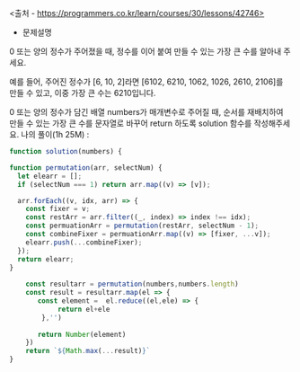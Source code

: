 <출처 - https://programmers.co.kr/learn/courses/30/lessons/42746>

- 문제설명

0 또는 양의 정수가 주어졌을 때, 정수를 이어 붙여 만들 수 있는 가장 큰 수를 알아내 주세요.

예를 들어, 주어진 정수가 [6, 10, 2]라면 [6102, 6210, 1062, 1026, 2610, 2106]를 만들 수 있고, 이중 가장 큰 수는 6210입니다.

0 또는 양의 정수가 담긴 배열 numbers가 매개변수로 주어질 때, 순서를 재배치하여 만들 수 있는 가장 큰 수를 문자열로 바꾸어 return 하도록 solution 함수를 작성해주세요.
나의 풀이(1h 25M) :
```js
function solution(numbers) {

function permutation(arr, selectNum) {
  let elearr = [];
  if (selectNum === 1) return arr.map((v) => [v]);

  arr.forEach((v, idx, arr) => {
    const fixer = v;
    const restArr = arr.filter((_, index) => index !== idx);
    const permuationArr = permutation(restArr, selectNum - 1);
    const combineFixer = permuationArr.map((v) => [fixer, ...v]);
    elearr.push(...combineFixer);
  });
  return elearr;
}
    
    const resultarr = permutation(numbers,numbers.length)
    const result = resultarr.map(el => {
       const element =  el.reduce((el,ele) => {
            return el+ele
        },'')
       
       return Number(element)
    })
    return `${Math.max(...result)}`
}
```
